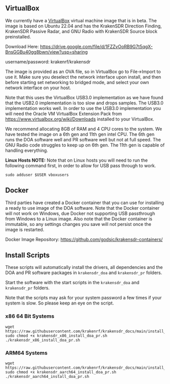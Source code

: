 ## VirtualBox

We currently have a [VirtualBox](https://www.virtualbox.org/wiki/Downloads) virtual machine image that is in beta. The image is based on Ubuntu 22.04 and has the KrakenSDR Direction Finding, KrakenSDR Passive Radar, and GNU Radio with KrakenSDR Source block preinstalled.

Download Here: https://drive.google.com/file/d/1FZZvOoRB9G7t5qgX-BnsGGBu40gg8bwn/view?usp=sharing

username/password: krakenrf/krakensdr

The image is provided as an OVA file, so in VirtualBox go to File->Import to use it. Make sure you deselect the network interface upon install, and then before starting set networking to bridged mode, and select your own network interface on your host.

Note that this uses the VirtualBox USB3.0 implementation as we have found that the USB2.0 implementation is too slow and drops samples. The USB3.0 implementation works well. In order to use the USB3.0 implementation you will need the Oracle VM VirtualBox Extension Pack from https://www.virtualbox.org/wiki/Downloads installed to your VirtualBox.

We recommend allocating 8GB of RAM and 4 CPU cores to the system. We have tested the image on a 6th gen and 11th gen intel CPU. The 6th gen runs the DOA software well and PR software well but not at full speed. The GNU Radio code struggles to keep up on 6th gen. The 11th gen is capable of handling everything.

**Linux Hosts NOTE:** Note that on Linux hosts you will need to run the following command first, in order to allow for USB pass through to work.

```
sudo adduser $USER vboxusers
```
## Docker

Third parties have created a Docker container that you can use for installing a ready to use image of the DOA software. Note that the Docker container will not work on Windows, due Docker not supporting USB passthrough from Windows to a Linux image. Also note that the Docker container is immutable, so any settings changes you save will not persist once the image is restarted.

Docker Image Repository: https://github.com/godsic/krakensdr-containers/

## Install Scripts

These scripts will automatically install the drivers, all dependencies and the DOA and PR software packages in `krakensdr_doa` and `krakensdr_pr` folders.

Start the software with the start scripts in the `krakensdr_doa` and `krakensdr_pr` folders.

Note that the scripts may ask for your system password a few times if your system is slow. So please keep an eye on the script.

### x86 64 Bit Systems
```
wget https://raw.githubusercontent.com/krakenrf/krakensdr_docs/main/install_scripts/krakensdr_x86_install_doa_pr.sh
sudo chmod +x krakensdr_x86_install_doa_pr.sh
./krakensdr_x86_install_doa_pr.sh
```
### ARM64 Systems
```
wget https://raw.githubusercontent.com/krakenrf/krakensdr_docs/main/install_scripts/krakensdr_aarch64_install_doa_pr.sh
sudo chmod +x krakensdr_aarch64_install_doa_pr.sh
./krakensdr_aarch64_install_doa_pr.sh
```